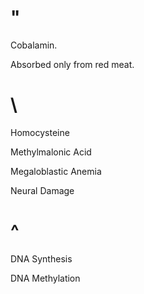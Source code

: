 # "

Cobalamin.

Absorbed only from red meat.

# \

Homocysteine

Methylmalonic Acid

Megaloblastic Anemia

Neural Damage

# ^

DNA Synthesis

DNA Methylation
